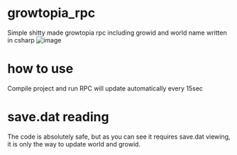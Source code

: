 # growtopia_rpc
Simple shitty made growtopia rpc including growid and world name written in csharp
![image](https://media.discordapp.net/attachments/899238251024494613/946414947007623178/unknown.png)
# how to use
Compile project and run
RPC will update automatically every 15sec
# save.dat reading
The code is absolutely safe, but as you can see it requires save.dat viewing, it is only the way to update world and growid.
